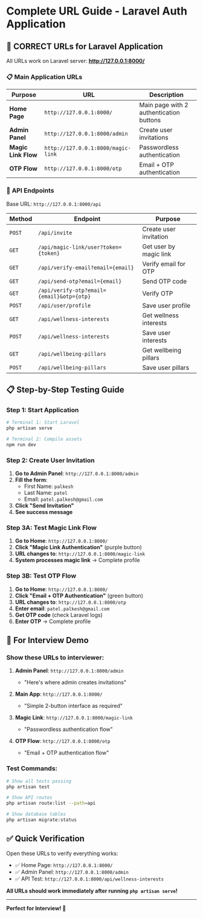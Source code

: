 # Complete URL Guide - Laravel Auth Application

## 🚀 **CORRECT URLs for Laravel Application**

All URLs work on Laravel server: **http://127.0.0.1:8000/**

### 📋 **Main Application URLs**

| Purpose             | URL                                | Description                             |
| ------------------- | ---------------------------------- | --------------------------------------- |
| **Home Page**       | `http://127.0.0.1:8000/`           | Main page with 2 authentication buttons |
| **Admin Panel**     | `http://127.0.0.1:8000/admin`      | Create user invitations                 |
| **Magic Link Flow** | `http://127.0.0.1:8000/magic-link` | Passwordless authentication             |
| **OTP Flow**        | `http://127.0.0.1:8000/otp`        | Email + OTP authentication              |

### 🔧 **API Endpoints**

Base URL: `http://127.0.0.1:8000/api`

| Method | Endpoint                                  | Purpose                |
| ------ | ----------------------------------------- | ---------------------- |
| `POST` | `/api/invite`                             | Create user invitation |
| `GET`  | `/api/magic-link/user?token={token}`      | Get user by magic link |
| `GET`  | `/api/verify-email?email={email}`         | Verify email for OTP   |
| `GET`  | `/api/send-otp?email={email}`             | Send OTP code          |
| `GET`  | `/api/verify-otp?email={email}&otp={otp}` | Verify OTP             |
| `POST` | `/api/user/profile`                       | Save user profile      |
| `GET`  | `/api/wellness-interests`                 | Get wellness interests |
| `POST` | `/api/wellness-interests`                 | Save user interests    |
| `GET`  | `/api/wellbeing-pillars`                  | Get wellbeing pillars  |
| `POST` | `/api/wellbeing-pillars`                  | Save user pillars      |

## 📋 **Step-by-Step Testing Guide**

### **Step 1: Start Application**

```bash
# Terminal 1: Start Laravel
php artisan serve

# Terminal 2: Compile assets
npm run dev
```

### **Step 2: Create User Invitation**

1. **Go to Admin Panel**: `http://127.0.0.1:8000/admin`
2. **Fill the form**:
    - First Name: `palkesh`
    - Last Name: `patel`
    - Email: `patel.palkesh@gmail.com`
3. **Click "Send Invitation"**
4. **See success message**

### **Step 3A: Test Magic Link Flow**

1. **Go to Home**: `http://127.0.0.1:8000/`
2. **Click "Magic Link Authentication"** (purple button)
3. **URL changes to**: `http://127.0.0.1:8000/magic-link`
4. **System processes magic link** → Complete profile

### **Step 3B: Test OTP Flow**

1. **Go to Home**: `http://127.0.0.1:8000/`
2. **Click "Email + OTP Authentication"** (green button)
3. **URL changes to**: `http://127.0.0.1:8000/otp`
4. **Enter email**: `patel.palkesh@gmail.com`
5. **Get OTP code** (check Laravel logs)
6. **Enter OTP** → Complete profile

## 🎯 **For Interview Demo**

### **Show these URLs to interviewer:**

1. **Admin Panel**: `http://127.0.0.1:8000/admin`

    - "Here's where admin creates invitations"

2. **Main App**: `http://127.0.0.1:8000/`

    - "Simple 2-button interface as required"

3. **Magic Link**: `http://127.0.0.1:8000/magic-link`

    - "Passwordless authentication flow"

4. **OTP Flow**: `http://127.0.0.1:8000/otp`
    - "Email + OTP authentication flow"

### **Test Commands:**

```bash
# Show all tests passing
php artisan test

# Show API routes
php artisan route:list --path=api

# Show database tables
php artisan migrate:status
```

## ✅ **Quick Verification**

Open these URLs to verify everything works:

-   ✅ Home Page: `http://127.0.0.1:8000/`
-   ✅ Admin Panel: `http://127.0.0.1:8000/admin`
-   ✅ API Test: `http://127.0.0.1:8000/api/wellness-interests`

**All URLs should work immediately after running `php artisan serve`!**

---

**Perfect for Interview! 🚀**
